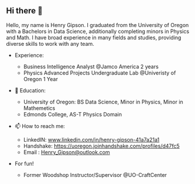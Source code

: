 ## Hi there 👋
Hello, my name is Henry Gipson. I graduated from the University of Oregon with a Bachelors in Data Science, additionally completing minors in Physics and Math. I have broad experience in many fields and studies, providing diverse skills to work with any team. 

-  Experience:
   - Business Intelligence Analyst @Jamco America 2 years
   - Physics Advanced Projects Undergraduate Lab @Univeristy of Oregon 1 Year
 
- 🌱 Education:
    -  University of Oregon: BS Data Science, Minor in Physics, Minor in Mathemetics
    -  Edmonds College, AS-T Physics Domain
 
- 📫 How to reach me:
    - LinkedIN: www.linkedin.com/in/henry-gipson-41a7a21a1
    - Handshake: https://uoregon.joinhandshake.com/profiles/d47fc5
    - Email : Henry_Gipson@outlook.com 
 
- For fun!
    - Former Woodshop Instructor/Supervisor @UO-CraftCenter

<!--
**HGipson-W/HGipson-W** is a ✨ _special_ ✨ repository because its `README.md` (this file) appears on your GitHub profile.

Here are some ideas to get you started:

- 🔭 I’m currently working on ...
- 🌱 I’m currently learning ...
- 👯 I’m looking to collaborate on ...
- 🤔 I’m looking for help with ...
- 💬 Ask me about ...
- 📫 How to reach me: ...
- 😄 Pronouns: ...
- ⚡ Fun fact: ...
-->

